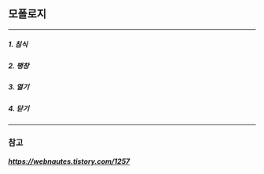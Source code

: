 ## 모폴로지
----------
##### 1. 침식
##### 2. 팽창
##### 3. 열기
##### 4. 닫기
----------
### 참고
##### <https://webnautes.tistory.com/1257>
